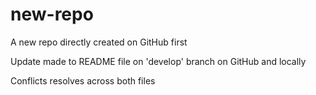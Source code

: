# new-repo
A new repo directly created on GitHub first

Update made to README file on 'develop' branch on GitHub and locally

Conflicts resolves across both files
